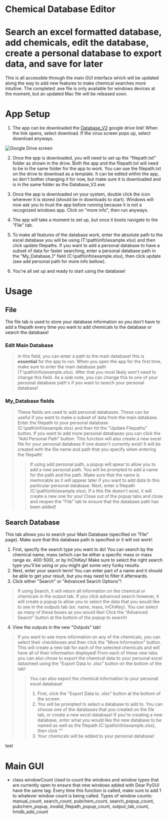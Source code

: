 # Chemical Database Editor

# Search an excel formatted database, add chemicals, edit the database, create a personal database to export data, and save for later
This is all accessible through the main GUI interface which will be updated along the way to add new features to make chemical searches more intuitive.
The completed .exe file is only available for windows devices at the moment, but an updated Mac file will be released soon.

# App Setup

1. The app can be downloaded the [Database_V2](https://drive.google.com/drive/folders/1QE8qKF911_otxtfWQJ-tup8bOx1GY_7F?usp=sharing) google drive link! When the link opens, select download. If the virus screen pops up, select download anyways.

![Google Drive screen](https://drive.google.com/file/d/14tMiwBPF210_RXpQzv2x9_A5w9RfSuPR/view?usp=sharing)

2. Once the app is downloaded, you will need to set up the "filepath.txt" folder as shown in the drive. Both the app and the filepath.txt will need to be in the same folder for the app to work. You can use the filepath.txt on the drive to download as a template. It can be edited within the app, so don't bother changing it for now, but make sure it is downloaded and is in the same folder as the Database_V2.exe.

3. Once the app is downloaded on your system, double click the icon wherever it is stored (should be in downloads to start). Windows will now ask you to trust the app before running because it is not a recognized windows app. Click on "more info", then run anyways.

4. The app will take a moment to set up, but once it boots navigate to the "File" tab.

5. To make all features of the database work, enter the absolute path to the excel database you will be using (T:\path\info\example.xlsx) and then click update filepaths. If you want to add a personal database to have a subset of data for faster searching, enter a personal database path in the "My_Database_1" field (C:\path\info\example.xlsx), then click update (see add personal path for more info bellow).

6. You're all set up and ready to start using the database!



# Usage

## File

The file tab is used to store your database information so you don't have to add a filepath every time you want to add chemicals to the database or search the database!

### Edit Main Database

> In this field, you can enter a path to the main database! this is **essential** for the app to run. When you open the app for the first time, make sure to enter the main database path (T:\path\info\example.xlsx). After that you most likely won't need to change this field. As a side note, you can change this to one of your personal database path's if you want to search your personal database!

### My_Database fields

> These fields are used to add personal databases. These can be useful if you want to make a subset of data from the main database. Enter the filepath to your personal database (C:\path\info\example.xlsx) and then hit the "Update Filepaths" button. If you want to add more personal databases you can click the "Add Personal Path" button. This function will also create a new excel file for your personal database if one doesn't currently exist! It will be created with the file name and path that you specify when entering the filepath!
>> If using add personal path, a popup will apear to allow you to add a new personal path. You will be prompted to add a name for the path and the path. Make sure that the name is memorable as it will appear later if you want to add data to this particular personal database. Next, enter a filepath (C:\path\info\example.xlsx). If a this file doesn't exist, it will create a new one for you! Close out of the popup tabs and close and reopen the "File" tab to ensure that the database path has been added!


## Search Database

This tab allows you to search your Main Database (specified on "File" page). Make sure that this database path is specified or it will not work!

1. First, specify the search type you want to do! You can search by the chemical name, mass (which can be either a specific mass or mass range ex. 400-500), or by InChiKey! Make sure to select the right search type you'll be using or you might get some *very* funky results.
2. Next, enter your search term! You can enter part of a name and it should be able to get your result, but you may need to filter it afterwards.
3. Click either "Search" or "Advanced Search Options"!
> If using Search, it will return all information on the chemical or chemicals in the output tab.
> If you click advanced search however, it will create a popup to allow you to select the data that you would like to see in the outputs tab (ex. name, mass, InChiKey). You can select as many of these boxes as you would like! Click the "Advanced Search" button at the bottom of the popup to search!
4. View the outputs in the new "Outputs" tab!
> If you want to see more information on any of the chemicals, you can select their checkboxes and then click the "More Information" button. This will create a new tab for each of the selected chemicals and will have all of their information displayed! From each of these new tabs you can also chose to export the chemical data to your personal excel datasheet using the "Export Data to .xlsx" button on the bottom of the tab!
>> You can also export the chemical information to your personal excel database!
>> 1. First, click the "Export Data to .xlsx" button at the bottom of the screen.
>> 2. You will be prompted to select a database to add to. You can choose one of the databases that you created on the file tab, or create a new excel database! If you're creating a new database, enter what you would like the new database to be named as well as the filepath (C:\path\info\example.xlsx), then click ""
>> 3. Your chemicals will be added to your personal database!



test






# Main GUI
  - class windowCount
      Used to count the windows and window types that are currently open to ensure that new windows added with Dear PyGUI have the same tag.
      Every time this function is called, make sure to add 1 to whatever window count is being called.
        Types of window counts: manual_count, search_count, pubchem_count, search_popup_count, pubchem_popup, invalid_filepath_popup_count, output_tab_count,  
        hmdb_add_count 
